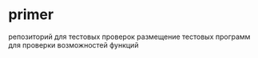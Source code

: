 primer
======

 репозиторий для тестовых проверок
 размещение тестовых программ для проверки возможностей функций
